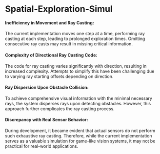 # Spatial-Exploration-Simul

#### Inefficiency in Movement and Ray Casting: 
  The current implementation moves one step at a time, performing ray casting at each step, leading to prolonged exploration times. Omitting consecutive ray casts may result in missing critical information.​
  
#### Complexity of Directional Ray Casting Code:
  The code for ray casting varies significantly with direction, resulting in increased complexity. Attempts to simplify this have been challenging due to varying ray starting offsets depending on direction.​

#### Ray Dispersion Upon Obstacle Collision: 
  To achieve comprehensive visual information with the minimal necessary rays, the system disperses rays upon detecting obstacles. However, this approach further complicates the ray casting process.​

#### Discrepancy with Real Sensor Behavior: 
  During development, it became evident that actual sensors do not perform such exhaustive ray casting. Therefore, while the current implementation serves as a valuable simulation for game-like vision systems, it may not be practical for real-world applications.
